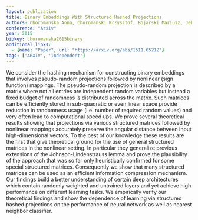 ```yaml
---
layout: publication
title: Binary Embeddings With Structured Hashed Projections
authors: Choromanska Anna, Choromanski Krzysztof, Bojarski Mariusz, Jebara Tony, Kumar Sanjiv, Lecun Yann
conference: "Arxiv"
year: 2015
bibkey: choromanska2015binary
additional_links:
  - {name: "Paper", url: "https://arxiv.org/abs/1511.05212"}
tags: ['ARXIV', 'Independent']
---
```

We consider the hashing mechanism for constructing binary embeddings that involves pseudo-random projections followed by nonlinear (sign function) mappings. The pseudo-random projection is described by a matrix where not all entries are independent random variables but instead a fixed budget of randomness is distributed across the matrix. Such matrices can be efficiently stored in sub-quadratic or even linear space provide reduction in randomness usage (i.e. number of required random values) and very often lead to computational speed ups. We prove several theoretical results showing that projections via various structured matrices followed by nonlinear mappings accurately preserve the angular distance between input high-dimensional vectors. To the best of our knowledge these results are the first that give theoretical ground for the use of general structured matrices in the nonlinear setting. In particular they generalize previous extensions of the Johnson-Lindenstrauss lemma and prove the plausibility of the approach that was so far only heuristically confirmed for some special structured matrices. Consequently we show that many structured matrices can be used as an efficient information compression mechanism. Our findings build a better understanding of certain deep architectures which contain randomly weighted and untrained layers and yet achieve high performance on different learning tasks. We empirically verify our theoretical findings and show the dependence of learning via structured hashed projections on the performance of neural network as well as nearest neighbor classifier.
